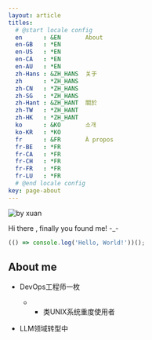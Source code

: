 ```yaml
---
layout: article
titles:
  # @start locale config
  en      : &EN       About
  en-GB   : *EN
  en-US   : *EN
  en-CA   : *EN
  en-AU   : *EN
  zh-Hans : &ZH_HANS  关于
  zh      : *ZH_HANS
  zh-CN   : *ZH_HANS
  zh-SG   : *ZH_HANS
  zh-Hant : &ZH_HANT  關於
  zh-TW   : *ZH_HANT
  zh-HK   : *ZH_HANT
  ko      : &KO       소개
  ko-KR   : *KO
  fr      : &FR       À propos
  fr-BE   : *FR
  fr-CA   : *FR
  fr-CH   : *FR
  fr-FR   : *FR
  fr-LU   : *FR
  # @end locale config
key: page-about
---
```


![by xuan](https://live.staticflickr.com/8340/8167871847_d205e3eef6_c.jpg)

Hi there , finally you found me!  -_-

```javascript
(() => console.log('Hello, World!'))();
```

## About me



- DevOps工程师一枚

  - ​	
    - 类UNIX系统重度使用者


  

- LLM领域转型中

  

## 
